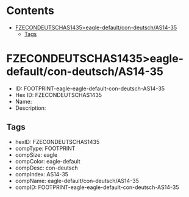 



Contents
========

* [FZECONDEUTSCHAS1435>eagle-default/con-deutsch/AS14-35](#fzecondeutschas1435eagle-defaultcon-deutschas14-35)
	* [Tags](#tags)

# FZECONDEUTSCHAS1435>eagle-default/con-deutsch/AS14-35

- ID: FOOTPRINT-eagle-eagle-default-con-deutsch-AS14-35
- Hex ID: FZECONDEUTSCHAS1435
- Name: 
- Description: 

## Tags

- hexID: FZECONDEUTSCHAS1435
- oompType: FOOTPRINT
- oompSize: eagle
- oompColor: eagle-default
- oompDesc: con-deutsch
- oompIndex: AS14-35
- oompName: eagle-default/con-deutsch/AS14-35
- oompID: FOOTPRINT-eagle-eagle-default-con-deutsch-AS14-35
